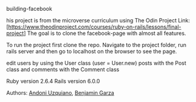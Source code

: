 building-facebook

his project is from the microverse curriculum using The Odin Project Link: [https://www.theodinproject.com/courses/ruby-on-rails/lessons/final-project]
The goal is to clone the facebook-page with almost all features.

To run the project first clone the repo.
Navigate to the project folder, run rails server and then go to localhost on the browser to see the page.

edit users by using the User class (user = User.new)
posts with the Post class and comments with the Comment class

Ruby version 2.6.4
Rails version 6.0.0

Authors: [Andoni Uzquiano](https://github.com/Juakata),  [Benjamin Garza](https://github.com/BenjaminGarza)
